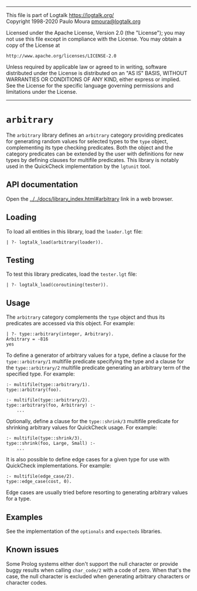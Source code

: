 ________________________________________________________________________

This file is part of Logtalk <https://logtalk.org/>  
Copyright 1998-2020 Paulo Moura <pmoura@logtalk.org>

Licensed under the Apache License, Version 2.0 (the "License");
you may not use this file except in compliance with the License.
You may obtain a copy of the License at

    http://www.apache.org/licenses/LICENSE-2.0

Unless required by applicable law or agreed to in writing, software
distributed under the License is distributed on an "AS IS" BASIS,
WITHOUT WARRANTIES OR CONDITIONS OF ANY KIND, either express or implied.
See the License for the specific language governing permissions and
limitations under the License.
________________________________________________________________________


`arbitrary`
===========

The `arbitrary` library defines an `arbitrary` category providing predicates
for generating random values for selected types to the `type` object,
complementing its type checking predicates. Both the object and the category
predicates can be extended by the user with definitions for new types by
defining clauses for multifile predicates. This library is notably used in
the QuickCheck implementation by the `lgtunit` tool.


API documentation
-----------------

Open the [../../docs/library_index.html#arbitrary](../../docs/library_index.html#arbitrary)
link in a web browser.


Loading
-------

To load all entities in this library, load the `loader.lgt` file:

	| ?- logtalk_load(arbitrary(loader)).


Testing
-------

To test this library predicates, load the `tester.lgt` file:

	| ?- logtalk_load(coroutining(tester)).


Usage
-----

The `arbitrary` category complements the `type` object and thus its predicates
are accessed via this object. For example:

	| ?- type::arbitrary(integer, Arbitrary).
	Arbitrary = -816
	yes

To define a generator of arbitrary values for a type, define a clause for the
`type::arbitrary/1` multifile predicate specifying the type and a clause for
the `type::arbitrary/2` multifile predicate generating an arbitrary term of
the specified type. For example:

    :- multifile(type::arbitrary/1).
    type::arbitrary(foo).

    :- multifile(type::arbitrary/2).
    type::arbitrary(foo, Arbitrary) :-
        ...

Optionally, define a clause for the `type::shrink/3` multifile predicate
for shrinking arbitrary values for QuickCheck usage. For example:

    :- multifile(type::shrink/3).
    type::shrink(foo, Large, Small) :-
        ...

It is also possible to define edge cases for a given type for use with
QuickCheck implementations. For example:

	:- multifile(edge_case/2).
    type::edge_case(cost, 0).

Edge cases are usually tried before resorting to generating arbitrary values
for a type.


Examples
--------

See the implementation of the `optionals` and `expecteds` libraries.


Known issues
------------

Some Prolog systems either don't support the null character or provide buggy
results when calling `char_code/2` with a code of zero. When that's the case,
the null character is excluded when generating arbitrary characters or
character codes.

